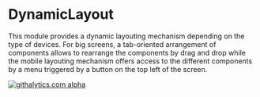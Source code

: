 DynamicLayout
===========================================================
This module provides a dynamic layouting mechanism depending on the type of devices. For big screens, a tab-oriented arrangement of components allows to rearrange the components by drag and drop while the mobile layouting mechanism offers access to the different components by a menu triggered by a button on the top left of the screen.


[![githalytics.com alpha](https://cruel-carlota.pagodabox.com/21fc96ecdd5b75775df8dfeea272aa3a "githalytics.com")](http://githalytics.com/olinux/twice)
